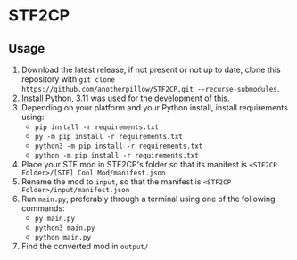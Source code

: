 # STF2CP

## Usage

1. Download the latest release, if not present or not up to date, clone this repository with `git clone https://github.com/anotherpillow/STF2CP.git --recurse-submodules`.
2. Install Python, 3.11 was used for the development of this.
3. Depending on your platform and your Python install, install requirements using:
    - `pip install -r requirements.txt`
    - `py -m pip install -r requirements.txt`
    - `python3 -m pip install -r requirements.txt`
    - `python -m pip install -r requirements.txt`
4. Place your STF mod in STF2CP's folder so that its manifest is `<STF2CP Folder>/[STF] Cool Mod/manifest.json`
5. Rename the mod to `input`, so that the manifest is `<STF2CP Folder>/input/manifest.json`
6. Run `main.py`, preferably through a terminal using one of the following commands:
   - `py main.py`
   - `python3 main.py`
   - `python main.py`
7. Find the converted mod in `output/`
